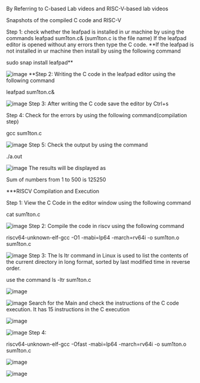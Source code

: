 By Referring to C-based Lab videos and RISC-V-based lab videos

Snapshots of the compiled C code and RISC-V

Step 1: check whether the leafpad is installed in ur machine by using the commands leafpad sum1ton.c& (sum1ton.c is the file name) If the leafpad editor is opened without any errors then type the C code. **If the leafpad is not installed in ur machine then install by using the following command

sudo snap install leafpad**

![image](https://github.com/Mamthag17/task3.md/assets/161347200/284559e6-896f-4fb7-96d0-b0421f8eb964)
**Step 2: Writing the C code in the leafpad editor using the following command

leafpad sum1ton.c& 

![image](https://github.com/Mamthag17/task3.md/assets/161347200/6daf2d7c-40e4-4ce2-b64d-3043dc532cfc)
Step 3: After writing the C code save the editor by Ctrl+s

Step 4: Check for the errors by using the following command(compilation step)

gcc sum1ton.c 

![image](https://github.com/Mamthag17/task3.md/assets/161347200/4daf6f73-6e6e-4fe7-ba05-1a054509742e)
Step 5: Check the output by using the command

./a.out

![image](https://github.com/Mamthag17/task3.md/assets/161347200/5f55c825-0bf1-49a2-828f-c963f2c516b9)
The results will be displayed as

Sum of numbers from 1 to 500 is 125250

***RISCV Compilation and Execution

Step 1: View the C Code in the editor window using the following command

cat sum1ton.c

![image](https://github.com/Mamthag17/task3.md/assets/161347200/1e2aa54c-3e5c-4a48-8385-0b08e8400db6)
Step 2: Compile the code in riscv using the following command

riscv64-unknown-elf-gcc -O1 -mabi=lp64 -march=rv64i -o sum1ton.o sum1ton.c

![image](https://github.com/Mamthag17/task3.md/assets/161347200/37d81bce-09e1-4a35-b554-db206d05c8b7)
Step 3: The ls ltr command in Linux is used to list the contents of the current directory in long format, sorted by last modified time in reverse order.

use the command ls -ltr sum1ton.c

![image](https://github.com/Mamthag17/task3.md/assets/161347200/9f8f23aa-2947-4376-9513-3e3fd90be00f)

![image](https://github.com/Mamthag17/task3.md/assets/161347200/bbd212d9-ae10-4b89-a48c-bc5e1a3d0d68)
Search for the Main and check the instructions of the C code execution. It has 15 instructions in the C execution

![image](https://github.com/Mamthag17/task3.md/assets/161347200/57e6dd0a-8378-41d7-9f93-d8ccaa640b60)

![image](https://github.com/Mamthag17/task3.md/assets/161347200/b2de93cf-e043-4383-abfe-b3f378cae952)
Step 4:

riscv64-unknown-elf-gcc -Ofast -mabi=lp64 -march=rv64i -o sum1ton.o sum1ton.c

![image](https://github.com/Mamthag17/task3.md/assets/161347200/ac0253e5-812e-4be4-98c0-e50769bb4383)

![image](https://github.com/Mamthag17/task3.md/assets/161347200/e1a44d45-75c4-4569-af07-04561c3d2582)
